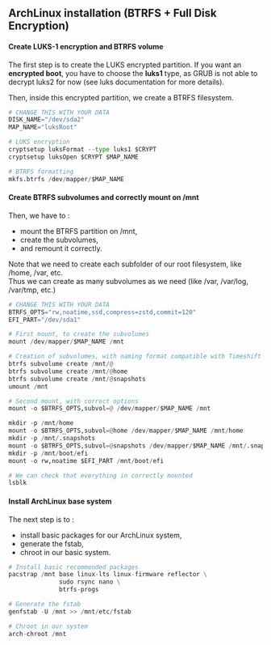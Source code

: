 ## ArchLinux installation (BTRFS + Full Disk Encryption)

#### Create LUKS-1 encryption and BTRFS volume

The first step is to create the LUKS encrypted partition.
If you want an **encrypted boot**, you have to choose the **luks1** type, as GRUB is not able to decrypt luks2 for now (see luks documentation for more details).

Then, inside this encrypted partition, we create a BTRFS filesystem.

```python
# CHANGE THIS WITH YOUR DATA
DISK_NAME="/dev/sda2"
MAP_NAME="luksRoot"

# LUKS encryption
cryptsetup luksFormat --type luks1 $CRYPT
cryptsetup luksOpen $CRYPT $MAP_NAME

# BTRFS formatting
mkfs.btrfs /dev/mapper/$MAP_NAME
```

#### Create BTRFS subvolumes and correctly mount on /mnt

Then, we have to :
- mount the BTRFS partition on /mnt,
- create the subvolumes,
- and remount it correctly.

Note that we need to create each subfolder of our root filesystem, like /home, /var, etc.  
Thus we can create as many subvolumes as we need (like /var, /var/log, /var/tmp, etc.)

```python
# CHANGE THIS WITH YOUR DATA
BTRFS_OPTS="rw,noatime,ssd,compress=zstd,commit=120"
EFI_PART="/dev/sda1"

# First mount, to create the subvolumes
mount /dev/mapper/$MAP_NAME /mnt

# Creation of subvolumes, with naming format compatible with Timeshift backup tool for example
btrfs subvolume create /mnt/@
btrfs subvolume create /mnt/@home
btrfs subvolume create /mnt/@snapshots
umount /mnt

# Second mount, with correct options
mount -o $BTRFS_OPTS,subvol=@ /dev/mapper/$MAP_NAME /mnt

mkdir -p /mnt/home
mount -o $BTRFS_OPTS,subvol=@home /dev/mapper/$MAP_NAME /mnt/home
mkdir -p /mnt/.snapshots
mount -o $BTRFS_OPTS,subvol=@snapshots /dev/mapper/$MAP_NAME /mnt/.snapshots
mkdir -p /mnt/boot/efi
mount -o rw,noatime $EFI_PART /mnt/boot/efi

# We can check that everything in correctly mounted
lsblk
```

#### Install ArchLinux base system

The next step is to :
- install basic packages for our ArchLinux system,
- generate the fstab,
- chroot in our basic system.  

```python
# Install basic recommended packages
pacstrap /mnt base linux-lts linux-firmware reflector \
              sudo rsync nano \
              btrfs-progs

# Generate the fstab
genfstab -U /mnt >> /mnt/etc/fstab

# Chroot in our system
arch-chroot /mnt
```
